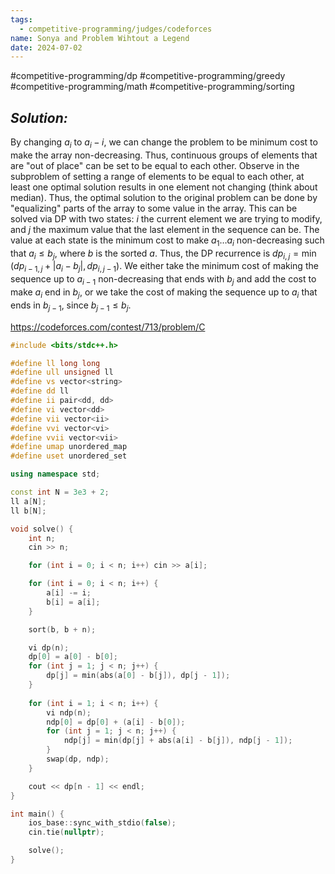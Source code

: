 ```yaml
---
tags:
  - competitive-programming/judges/codeforces
name: Sonya and Problem Wihtout a Legend
date: 2024-07-02
---
```

#competitive-programming/dp #competitive-programming/greedy #competitive-programming/math #competitive-programming/sorting 
## _Solution:_
By changing $a_i$ to $a_i-i$, we can change the problem to be minimum cost to make the array non-decreasing. Thus, continuous groups of elements that are "out of place" can be set to be equal to each other. Observe in the subproblem of setting a range of elements to be equal to each other, at least one optimal solution results in one element not changing (think about median). Thus, the optimal solution to the original problem can be done by "equalizing" parts of the array to some value in the array. This can be solved via DP with two states: $i$ the current element we are trying to modify, and $j$ the maximum value that the last element in the sequence can be. The value at each state is the minimum cost to make $a_1\dots{a_i}$ non-decreasing such that $a_i\le{b_j}$, where $b$ is the sorted $a$. Thus, the DP recurrence is $dp_{i,j}=\min(dp_{i-1,j}+|a_i-b_{j}|,dp_{i,j-1})$. We either take the minimum cost of making the sequence up to $a_{i-1}$ non-decreasing that ends with $b_j$ and add the cost to make $a_i$ end in $b_j$, or we take the cost of making the sequence up to $a_i$ that ends in $b_{j-1}$, since $b_{j-1}\le b_j$.

https://codeforces.com/contest/713/problem/C
```cpp
#include <bits/stdc++.h>

#define ll long long
#define ull unsigned ll
#define vs vector<string>
#define dd ll
#define ii pair<dd, dd>
#define vi vector<dd>
#define vii vector<ii>
#define vvi vector<vi>
#define vvii vector<vii>
#define umap unordered_map
#define uset unordered_set

using namespace std;

const int N = 3e3 + 2;
ll a[N];
ll b[N];

void solve() {
    int n;
    cin >> n;

    for (int i = 0; i < n; i++) cin >> a[i];

    for (int i = 0; i < n; i++) {
        a[i] -= i;
        b[i] = a[i];
    }

    sort(b, b + n);

    vi dp(n);
    dp[0] = a[0] - b[0];
    for (int j = 1; j < n; j++) {
        dp[j] = min(abs(a[0] - b[j]), dp[j - 1]);
    }
    
    for (int i = 1; i < n; i++) {
        vi ndp(n);
        ndp[0] = dp[0] + (a[i] - b[0]);
        for (int j = 1; j < n; j++) {
            ndp[j] = min(dp[j] + abs(a[i] - b[j]), ndp[j - 1]);
        }
        swap(dp, ndp);
    }

    cout << dp[n - 1] << endl;
}

int main() {
    ios_base::sync_with_stdio(false);
    cin.tie(nullptr);

    solve();
}
```